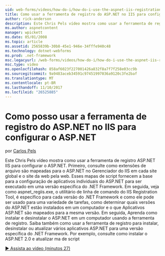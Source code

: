 ```yaml
---
uid: web-forms/videos/how-do-i/how-do-i-use-the-aspnet-iis-registration-tool-to-configure-aspnet
title: Como usar a ferramenta de registro do ASP.NET no IIS para configurar o ASP.NET | Microsoft Docs
author: rick-anderson
description: Este Chris Pels vídeo mostra como usar a ferramenta de registro ASP.NET IIS para configurar o ASP.NET. Primeiro, consulte como extensões de arquivo são mapeadas para o ASP.NET na...
ms.author: aspnetcontent
manager: wpickett
ms.date: 05/01/2008
ms.topic: article
ms.assetid: 2565839b-30b8-45e1-946e-34fffe940c48
ms.technology: dotnet-webforms
ms.prod: .net-framework
msc.legacyurl: /web-forms/videos/how-do-i/how-do-i-use-the-aspnet-iis-registration-tool-to-configure-aspnet
msc.type: video
ms.openlocfilehash: 858af6023f227001426a832f8a7f7f258e03cc9b
ms.sourcegitcommit: 9a9483aceb34591c97451997036a9120c3fe2baf
ms.translationtype: MT
ms.contentlocale: pt-BR
ms.lasthandoff: 11/10/2017
ms.locfileid: "26525885"
---
```

<a name="how-do-i-use-the-aspnet-iis-registration-tool-to-configure-aspnet"></a>Como posso usar a ferramenta de registro do ASP.NET no IIS para configurar o ASP.NET
====================
por [Carlos Pels](https://twitter.com/chrispels)

Este Chris Pels vídeo mostra como usar a ferramenta de registro ASP.NET IIS para configurar o ASP.NET. Primeiro, consulte como extensões de arquivo são mapeadas para o ASP.NET no Gerenciador do IIS em cada site global e o site da web pela web. Esses mapas de script fornecem a base para a configuração de aplicativos individuais do ASP.NET para ser executado em uma versão específica do .NET Framework. Em seguida, veja como aspnet\_regiis.exe, o utilitário de linha de comando do IIS Registration Tool, é específico para cada versão do .NET Framework e como ele pode ser usado para uma variedade de tarefas, como determinar quais versões do ASP.NET estão instalados em um computador e o que Aplicativos ASP.NET são mapeados para a mesma versão. Em seguida, Aprenda como instalar e desinstalar o ASP.NET em um computador usando a ferramenta de registro. Saiba também como usar a ferramenta de registro para instalar, desinstalar ou atualizar vários aplicativos ASP.NET para uma versão específica do .NET Framework. Por exemplo, consulte como instalar o ASP.NET 2.0 e atualizar ma de script

[&#9654; Assista ao vídeo (minutos 27)](https://channel9.msdn.com/Blogs/ASP-NET-Site-Videos/how-do-i-use-the-aspnet-iis-registration-tool-to-configure-aspnet)
